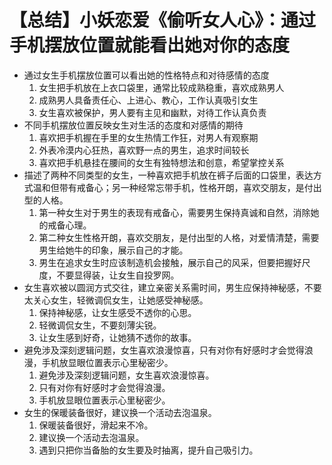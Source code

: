 # 【总结】小妖恋爱《偷听女人心》：通过手机摆放位置就能看出她对你的态度

-   通过女生手机摆放位置可以看出她的性格特点和对待感情的态度
    1.  女生把手机放在上衣口袋里，通常比较成熟稳重，喜欢成熟男人
    2.  成熟男人具备责任心、上进心、教心，工作认真吸引女生
    3.  女生喜欢被保护，男人要有主见和幽默，对待工作认真负责
-   不同手机摆放位置反映女生对生活的态度和对感情的期待
    1.  喜欢把手机握在手里的女生热情工作狂，对男人有观察期
    2.  外表冷漠内心狂热，喜欢野一点的男生，追求时间较长
    3.  喜欢把手机悬挂在腰间的女生有独特想法和创意，希望掌控关系
-   描述了两种不同类型的女生，一种喜欢把手机放在裤子后面的口袋里，表达方式温和但带有戒备心；另一种经常忘带手机，性格开朗，喜欢交朋友，是付出型的人格。
    1.  第一种女生对于男生的表现有戒备心，需要男生保持真诚和自然，消除她的戒备心理。
    2.  第二种女生性格开朗，喜欢交朋友，是付出型的人格，对爱情清楚，需要男生给她牛的印象，展示自己的才能。
    3.  男生在追求女生时应该制造机会接触，展示自己的风采，但要把握好尺度，不要显得装，让女生自投罗网。
-   女生喜欢被以圆润方式交往，建立亲密关系需时间，男生应保持神秘感，不要太关心女生，轻微调侃女生，让她感受神秘感。
    1.  保持神秘感，让女生感受不透你的心思。
    2.  轻微调侃女生，不要刻薄尖锐。
    3.  让女生感到好奇，让她猜不透你的故事。
-   避免涉及深刻逻辑问题，女生喜欢浪漫惊喜，只有对你有好感时才会觉得浪漫，手机放显眼位置表示心里秘密少。
    1.  避免涉及深刻逻辑问题，女生喜欢浪漫惊喜。
    2.  只有对你有好感时才会觉得浪漫。
    3.  手机放显眼位置表示心里秘密少。
-   女生的保暖装备很好，建议换一个活动去泡温泉。
    1.  保暖装备很好，滑起来不冷。
    2.  建议换一个活动去泡温泉。
    3.  遇到只把你当备胎的女生要及时抽离，提升自己吸引力。